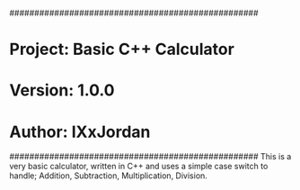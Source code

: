 ##################################################
# Project: Basic C++ Calculator
# Version: 1.0.0
# Author: IXxJordan
##################################################
 This is a very basic calculator, written in C++ and uses a simple case switch to handle; Addition, Subtraction, Multiplication, Division.
